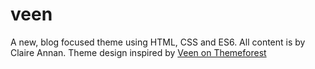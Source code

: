 # veen

A new, blog focused theme using HTML, CSS and ES6. All content is by Claire Annan. Theme design inspired by [Veen on Themeforest](http://preview.themeforest.net/item/veen-minimal-lightweight-blog-for-wordpress/full_screen_preview/25952324?_ga=2.26325053.163187757.1611109570-899031730.1611109559)
